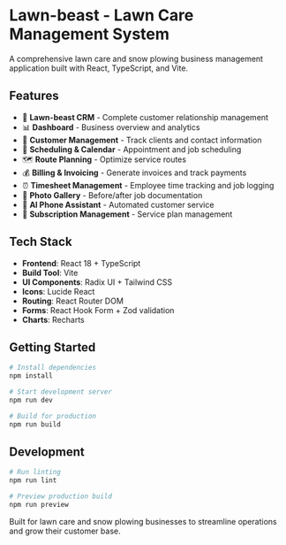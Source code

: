 # Lawn-beast - Lawn Care Management System

A comprehensive lawn care and snow plowing business management application built with React, TypeScript, and Vite.

## Features

- 🦁 **Lawn-beast CRM** - Complete customer relationship management
- 📊 **Dashboard** - Business overview and analytics
- 👥 **Customer Management** - Track clients and contact information
- 📅 **Scheduling & Calendar** - Appointment and job scheduling
- 🗺️ **Route Planning** - Optimize service routes
- 💰 **Billing & Invoicing** - Generate invoices and track payments
- ⏰ **Timesheet Management** - Employee time tracking and job logging
- 📸 **Photo Gallery** - Before/after job documentation
- 🤖 **AI Phone Assistant** - Automated customer service
- 📱 **Subscription Management** - Service plan management

## Tech Stack

- **Frontend**: React 18 + TypeScript
- **Build Tool**: Vite
- **UI Components**: Radix UI + Tailwind CSS
- **Icons**: Lucide React
- **Routing**: React Router DOM
- **Forms**: React Hook Form + Zod validation
- **Charts**: Recharts

## Getting Started

```bash
# Install dependencies
npm install

# Start development server
npm run dev

# Build for production
npm run build
```

## Development

```bash
# Run linting
npm run lint

# Preview production build
npm run preview
```

Built for lawn care and snow plowing businesses to streamline operations and grow their customer base.